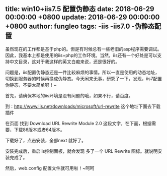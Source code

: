 title: win10+iis7.5 配置伪静态
date: 2018-06-29 00:00:00 +0800
update: 2018-06-29 00:00:00 +0800
author: fungleo
tags:
    -iis
    -iis7.0
    -伪静态配置
---

虽然现在的工作都是基于php的。但是有时候总有一些老旧的asp程序需要调试。因此，我基本上都是使用的iis+php的工作环境。当然，iis还有一个好处是可以支持中文目录，这对于我这样的英文白痴来说，还是很好的。

问题是，iis配置伪静态还是一件比较麻烦的事情。所以一直是使用的动态地址，切换到服务器的时候再换成伪静态。今天闲来无事，研究了一下，发现，iis7配置伪静态，不要太简单呀！~

首先，请确保本地的iis环境是没有问题的哦，如果不行，请百度。

到：http://www.iis.net/downloads/microsoft/url-rewrite 这个地址下面去下载插件

在页面 找到 Download URL Rewrite Module 2.0  这段文字，在下面，根据需要，下载86版本或者64版本。

下载好了，点击安装，全部next 就好了。

安装完成后，重启iis控制面板，就会发现 多了一个 URL Rewrite 图标。就说明安装完成了。

然后，web.config 配置文件就可用啦！~呵呵
